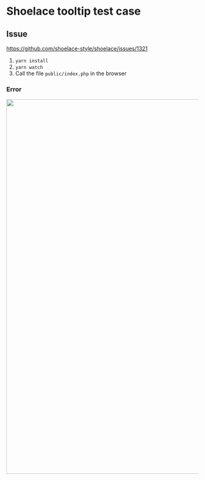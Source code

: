 # Shoelace tooltip test case

## Issue
https://github.com/shoelace-style/shoelace/issues/1321

1. `yarn install`
2. `yarn watch`
3. Call the file `public/index.php` in the browser

### Error 
<img width="979" alt="" src="https://github.com/tbaddade/shoelace-tooltip-test-case/assets/338267/70753a41-2785-4361-a286-81419d4e15c8">

